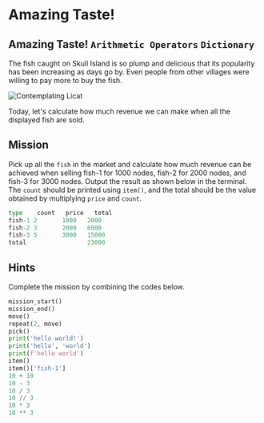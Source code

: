 # Amazing Taste!

## Amazing Taste! `Arithmetic Operators` `Dictionary`

The fish caught on Skull Island is so plump and delicious that its popularity has been increasing as days go by. Even people from other villages were willing to pay more to buy the fish.

![Contemplating Licat](./story4-1.png)

Today, let's calculate how much revenue we can make when all the displayed fish are sold.

## Mission

Pick up all the `fish` in the market and calculate how much revenue can be achieved when selling fish-1 for 1000 nodes, fish-2 for 2000 nodes, and fish-3 for 3000 nodes. Output the result as shown below in the terminal. The `count` should be printed using `item()`, and the total should be the value obtained by multiplying `price` and `count`.

```python
type    count   price   total
fish-1 2       1000   2000
fish-2 3       2000   6000
fish-3 5       3000   15000
total                 23000
```


## Hints
Complete the mission by combining the codes below.
```python
mission_start()
mission_end()
move()
repeat(2, move)
pick()
print('hello world!')
print('hello', 'world')
print(f'hello world')
item()
item()['fish-1']
10 + 10
10 - 3
10 / 3
10 // 3
10 * 3
10 ** 3
```
